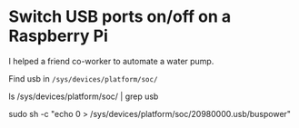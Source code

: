 # Switch USB ports on/off on a Raspberry Pi

I helped a friend co-worker to automate a water pump.

Find usb in `/sys/devices/platform/soc/`

ls /sys/devices/platform/soc/ | grep usb

sudo sh -c "echo 0 > /sys/devices/platform/soc/20980000.usb/buspower"
